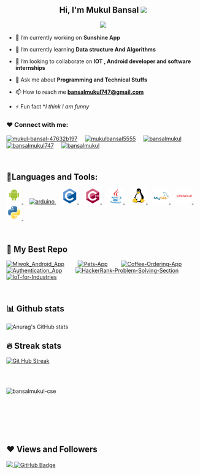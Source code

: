 
<h2 align="center">
  Hi, I'm Mukul Bansal
  <img src="https://media.giphy.com/media/hvRJCLFzcasrR4ia7z/giphy.gif" width="28">
</h2>

<p align="center">
  <a href="https://github.com/DenverCoder1/readme-typing-svg"><img src="https://readme-typing-svg.herokuapp.com/?lines=Enthusiastic+Learner+with+a+;passion+of+programming+and+;become+a+developer&font=Fira%20Code&center=true&width=440&height=45&color=406df7&vCenter=true&size=22"></a>
</p>

- 🔭 I’m currently working on **Sunshine App**

- 🌱 I’m currently learning **Data structure And Algorithms**

- 👯 I’m looking to collaborate on **IOT , Android developer  and software internships**

- 💬 Ask me about **Programming and Technical Stuffs**

- 📫 How to reach me **bansalmukul747@gmail.com**

- ⚡ Fun fact **I think I am funny*

<h3 align="left">❤ Connect with me:</h3>
<p align="left">
<a href="https://linkedin.com/in/mukul-bansal-47632b197" target="blank"><img align="center" src="https://raw.githubusercontent.com/rahuldkjain/github-profile-readme-generator/master/src/images/icons/Social/linked-in-alt.svg" alt="mukul-bansal-47632b197" height="30" width="40" /></a>
   &nbsp;  &nbsp;
<a href="https://instagram.com/mukulbansal5555" target="blank"><img align="center" src="https://raw.githubusercontent.com/rahuldkjain/github-profile-readme-generator/master/src/images/icons/Social/instagram.svg" alt="mukulbansal5555" height="30" width="40" /></a>
   &nbsp;  &nbsp;
<a href="https://www.codechef.com/users/bansalmukul" target="blank"><img align="center" src="https://cdn.jsdelivr.net/npm/simple-icons@3.1.0/icons/codechef.svg" alt="bansalmukul" height="30" width="40" /></a>
   &nbsp;  &nbsp;
<a href="https://www.hackerrank.com/bansalmukul747" target="blank"><img align="center" src="https://raw.githubusercontent.com/rahuldkjain/github-profile-readme-generator/master/src/images/icons/Social/hackerrank.svg" alt="bansalmukul747" height="30" width="40" /></a>
   &nbsp;  &nbsp;
<a href="https://www.leetcode.com/bansalmukul" target="blank"><img align="center" src="https://raw.githubusercontent.com/rahuldkjain/github-profile-readme-generator/master/src/images/icons/Social/leet-code.svg" alt="bansalmukul" height="30" width="40" /></a>
   &nbsp;  &nbsp;
</p>
&nbsp;

  ##  🚀Languages and Tools:
<p align="left"> <a href="https://developer.android.com" target="_blank"> <img src="https://raw.githubusercontent.com/devicons/devicon/master/icons/android/android-original-wordmark.svg" alt="android" width="40" height="40"/> </a>
   &nbsp;  &nbsp;
  <a href="https://www.arduino.cc/" target="_blank"> <img src="https://cdn.worldvectorlogo.com/logos/arduino-1.svg" alt="arduino" width="40" height="40"/> </a>
   &nbsp;  &nbsp;
  <a href="https://www.cprogramming.com/" target="_blank"> <img src="https://raw.githubusercontent.com/devicons/devicon/master/icons/c/c-original.svg" alt="c" width="40" height="40"/> </a>
   &nbsp;  &nbsp;
  <a href="https://www.w3schools.com/cpp/" target="_blank"> <img src="https://raw.githubusercontent.com/devicons/devicon/master/icons/cplusplus/cplusplus-original.svg" alt="cplusplus" width="40" height="40"/> </a>
   &nbsp;  &nbsp;
  <a href="https://www.java.com" target="_blank"> <img src="https://raw.githubusercontent.com/devicons/devicon/master/icons/java/java-original.svg" alt="java" width="40" height="40"/> </a>
   &nbsp;  &nbsp;
  <a href="https://www.linux.org/" target="_blank"> <img src="https://raw.githubusercontent.com/devicons/devicon/master/icons/linux/linux-original.svg" alt="linux" width="40" height="40"/> </a>
  &nbsp;  &nbsp;
  <a href="https://www.mysql.com/" target="_blank"> <img src="https://raw.githubusercontent.com/devicons/devicon/master/icons/mysql/mysql-original-wordmark.svg" alt="mysql" width="40" height="40"/> </a>
   &nbsp;  &nbsp;
  <a href="https://www.oracle.com/" target="_blank"> <img src="https://raw.githubusercontent.com/devicons/devicon/master/icons/oracle/oracle-original.svg" alt="oracle" width="40" height="40"/> </a>
  &nbsp;  &nbsp;
  <a href="https://www.python.org" target="_blank"> <img src="https://raw.githubusercontent.com/devicons/devicon/master/icons/python/python-original.svg" alt="python" width="40" height="40"/> </a>
   &nbsp;  &nbsp;
</p>

&nbsp;  &nbsp;

## 📘 My Best Repo


<p align="left">
  <a href="https://github.com/bansalmukul-cse/Miwok_Android_App"><img width="382" src="https://github-readme-stats.vercel.app/api/pin/?username=bansalmukul-cse&theme=react&bg_color=1F222E&title_color=F85D7F&icon_color=F8D866&hide_border=false&show_icons=false&repo=Miwok_Android_App" alt="Miwok_Android_App"></a>
    &nbsp;  &nbsp;  &nbsp;  &nbsp;
  <a href="https://github.com/bansalmukul-cse/Pets-App"><img width="382" src="https://github-readme-stats.vercel.app/api/pin/?username=bansalmukul-cse&theme=react&bg_color=1F222E&title_color=F85D7F&icon_color=F8D866&hide_border=false&show_icons=false&repo=Pets-App" alt="Pets-App"></a>
      &nbsp;  &nbsp;  &nbsp;  &nbsp;
  <a href="https://github.com/bansalmukul-cse/Coffee-Ordering-App"><img width="382" src="https://github-readme-stats.vercel.app/api/pin/?username=bansalmukul-cse&theme=react&bg_color=1F222E&title_color=F85D7F&icon_color=F8D866&hide_border=false&show_icons=false&repo=Coffee-Ordering-App" alt="Coffee-Ordering-App"></a>
      &nbsp;  &nbsp;  &nbsp;  &nbsp;
  <a href="https://github.com/bansalmukul-cse/Authentication_App"><img width="382" src="https://github-readme-stats.vercel.app/api/pin/?username=bansalmukul-cse&theme=react&bg_color=1F222E&title_color=F85D7F&icon_color=F8D866&hide_border=false&show_icons=false&repo=Authentication_App" alt="Authentication_App"></a>
      &nbsp;  &nbsp;  &nbsp;  &nbsp;
  <a href="https://github.com/bansalmukul-cse/HackerRank-Problem-Solving-Section"><img width="382" src="https://github-readme-stats.vercel.app/api/pin/?username=bansalmukul-cse&theme=react&bg_color=1F222E&title_color=F85D7F&icon_color=F8D866&hide_border=false&show_icons=false&repo=HackerRank-Problem-Solving-Section" alt="HackerRank-Problem-Solving-Section"></a>
      &nbsp;  &nbsp;  &nbsp;  &nbsp;
  <a href="https://github.com/bansalmukul-cse/IoT-for-Industries"><img width="382" src="https://github-readme-stats.vercel.app/api/pin/?username=bansalmukul-cse&theme=react&bg_color=1F222E&title_color=F85D7F&icon_color=F8D866&hide_border=false&show_icons=false&repo=IoT-for-Industries" alt="IoT-for-Industries"></a>
      &nbsp;  &nbsp;  &nbsp;  &nbsp;
  
  
  </p>
&nbsp;  &nbsp;

## 📊 Github stats

![Anurag's GitHub stats](https://denvercoder1-github-readme-stats.vercel.app/api/?username=bansalmukul-cse&show_icons=true&count_private=true&theme=react&hide_border=false&bg_color=1F222E&title_color=F85D7F&icon_color=F8D866)

## 🔥 Streak stats
<p align="left">
  <a href="https://github.com/DenverCoder1/github-readme-streak-stats">
    <img title="🔥 Git Hub Strea" alt="Git Hub Streak" src="https://github-readme-streak-stats.herokuapp.com/?user=bansalmukul-cse&theme=monokai-metallian&hide_border=false"/>
  </a>
</p>
&nbsp;  &nbsp;

<br/>
<br/>

<p><img align="left"  src="https://github-readme-stats.vercel.app/api/top-langs?username=bansalmukul-cse&theme=dark&show_icons=true&locale=en&layout=compact" alt="bansalmukul-cse" /></p>
<br/>
<br/>
<br/>
<br/>
<br/>
<br/>
<br/>


## ❤ Views and Followers
<a href="https://github.com/Meghna-DAS/github-profile-views-counter">
    <img src="https://komarev.com/ghpvc/?username=bansalmukul-cse">
</a>
<a href="https://github.com/bansalmukul-cse?tab=followers"><img src="https://img.shields.io/github/followers/bansalmukul-cse?label=Followers&style=social" alt="GitHub Badge"></a>
